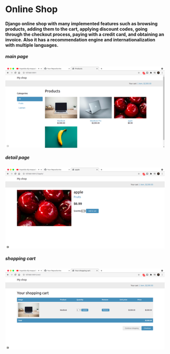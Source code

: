 # Online Shop
#### Django online shop with many implemented features such as browsing products, adding them to the cart, applying discount codes, going through the checkout process, paying with a credit card, and obtaining an invoice. Also it has a recommendation engine and internationalization with multiple languages.

##### main page
![](image-for-git/mian.png)

##### detail page
![](image-for-git/detail-page.png)

##### shopping cart
![](image-for-git/shopping-cart.png)
